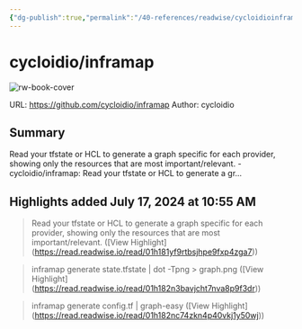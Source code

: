 ```yaml
---
{"dg-publish":true,"permalink":"/40-references/readwise/cycloidioinframap/","tags":["rw/articles"]}
---
```


# cycloidio/inframap

![rw-book-cover](https://opengraph.githubassets.com/69ee1e8f6f3b75a0ef333dd0b77e3090dd5b270968c65b3f8ec7acb6e74eff9e/cycloidio/inframap)
  
URL: https://github.com/cycloidio/inframap
Author: cycloidio

## Summary

Read your tfstate or HCL to generate a graph specific for each provider, showing only the resources that are most important/relevant. - cycloidio/inframap: Read your tfstate or HCL to generate a gr...

## Highlights added July 17, 2024 at 10:55 AM
>Read your tfstate or HCL to generate a graph specific for each provider, showing only the resources that are most important/relevant. ([View Highlight] (https://read.readwise.io/read/01h181yf9rtbsjhpe9fxp4zga7))


>inframap generate state.tfstate | dot -Tpng > graph.png ([View Highlight] (https://read.readwise.io/read/01h182n3bavjcht7nva8p9f3dr))


>inframap generate config.tf | graph-easy ([View Highlight] (https://read.readwise.io/read/01h182nc74zkn4p40vkj1y50wj))


